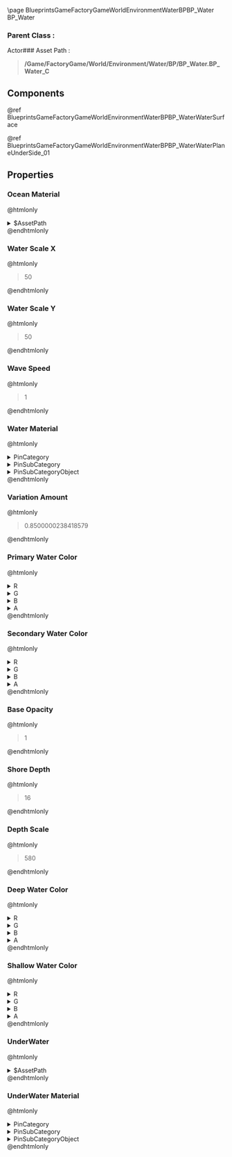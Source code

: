 \page BlueprintsGameFactoryGameWorldEnvironmentWaterBPBP_Water BP_Water
### Parent Class :
Actor### Asset Path :
<b><blockquote>/Game/FactoryGame/World/Environment/Water/BP/BP_Water.BP_Water_C</blockquote></b>
## Components

@ref BlueprintsGameFactoryGameWorldEnvironmentWaterBPBP_WaterWaterSurface

@ref BlueprintsGameFactoryGameWorldEnvironmentWaterBPBP_WaterWaterPlaneUnderSide_01

## Properties

### Ocean Material
@htmlonly
<details>
 <summary>$AssetPath</summary>
<b><a href="_blueprints_game_factory_game_world_environment_water_material_lake__inst.html"><blockquote>Lake_Inst</blockquote></a></b>
</details>
@endhtmlonly

### Water Scale X
@htmlonly
<blockquote>50</blockquote>
@endhtmlonly

### Water Scale Y
@htmlonly
<blockquote>50</blockquote>
@endhtmlonly

### Wave Speed
@htmlonly
<blockquote>1</blockquote>
@endhtmlonly

### Water Material
@htmlonly
<details>
 <summary>PinCategory</summary>
<blockquote>Object</blockquote>
</details>
<details>
 <summary>PinSubCategory</summary>
<blockquote>Object</blockquote>
</details>
<details>
 <summary>PinSubCategoryObject</summary>
<b><a href="_class_script_material_instance_dynamic.html"><blockquote>MaterialInstanceDynamic</blockquote></a></b>
</details>
@endhtmlonly

### Variation Amount
@htmlonly
<blockquote>0.8500000238418579</blockquote>
@endhtmlonly

### Primary Water Color
@htmlonly
<details>
 <summary>R</summary>
<blockquote>0.10000000149011612</blockquote>
</details>
<details>
 <summary>G</summary>
<blockquote>0.1307000070810318</blockquote>
</details>
<details>
 <summary>B</summary>
<blockquote>0.23000000417232513</blockquote>
</details>
<details>
 <summary>A</summary>
<blockquote>1</blockquote>
</details>
@endhtmlonly

### Secondary Water Color
@htmlonly
<details>
 <summary>R</summary>
<blockquote>0.5305500030517578</blockquote>
</details>
<details>
 <summary>G</summary>
<blockquote>0.6549999713897705</blockquote>
</details>
<details>
 <summary>B</summary>
<blockquote>0.6274150013923645</blockquote>
</details>
<details>
 <summary>A</summary>
<blockquote>1</blockquote>
</details>
@endhtmlonly

### Base Opacity
@htmlonly
<blockquote>1</blockquote>
@endhtmlonly

### Shore Depth
@htmlonly
<blockquote>16</blockquote>
@endhtmlonly

### Depth Scale
@htmlonly
<blockquote>580</blockquote>
@endhtmlonly

### Deep Water Color
@htmlonly
<details>
 <summary>R</summary>
<blockquote>0.7124249935150146</blockquote>
</details>
<details>
 <summary>G</summary>
<blockquote>0.7757059931755066</blockquote>
</details>
<details>
 <summary>B</summary>
<blockquote>0.8849999904632568</blockquote>
</details>
<details>
 <summary>A</summary>
<blockquote>1</blockquote>
</details>
@endhtmlonly

### Shallow Water Color
@htmlonly
<details>
 <summary>R</summary>
<blockquote>1</blockquote>
</details>
<details>
 <summary>G</summary>
<blockquote>0.9316669702529907</blockquote>
</details>
<details>
 <summary>B</summary>
<blockquote>0.7950000166893005</blockquote>
</details>
<details>
 <summary>A</summary>
<blockquote>1</blockquote>
</details>
@endhtmlonly

### UnderWater
@htmlonly
<details>
 <summary>$AssetPath</summary>
<b><a href="_blueprints_game_factory_game_world_environment_water_material_under_water_suface__master.html"><blockquote>UnderWaterSuface_Master</blockquote></a></b>
</details>
@endhtmlonly

### UnderWater Material
@htmlonly
<details>
 <summary>PinCategory</summary>
<blockquote>Object</blockquote>
</details>
<details>
 <summary>PinSubCategory</summary>
<blockquote>Object</blockquote>
</details>
<details>
 <summary>PinSubCategoryObject</summary>
<b><a href="_class_script_material_instance_dynamic.html"><blockquote>MaterialInstanceDynamic</blockquote></a></b>
</details>
@endhtmlonly

